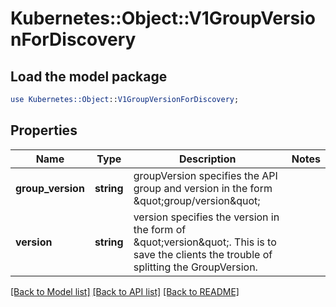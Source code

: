 # Kubernetes::Object::V1GroupVersionForDiscovery

## Load the model package
```perl
use Kubernetes::Object::V1GroupVersionForDiscovery;
```

## Properties
Name | Type | Description | Notes
------------ | ------------- | ------------- | -------------
**group_version** | **string** | groupVersion specifies the API group and version in the form \&quot;group/version\&quot; | 
**version** | **string** | version specifies the version in the form of \&quot;version\&quot;. This is to save the clients the trouble of splitting the GroupVersion. | 

[[Back to Model list]](../README.md#documentation-for-models) [[Back to API list]](../README.md#documentation-for-api-endpoints) [[Back to README]](../README.md)


